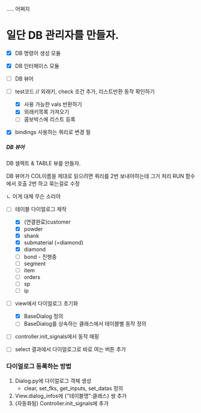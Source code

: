 ..... 어쩌지


# 일단 DB 관리자를 만들자. 
- [x] DB 명령어 생성 모듈
- [x] DB 인터페이스 모듈
- [ ] DB 뷰어

- [ ] test코드 // 외래키, check 조건 추가, 리스트반환 동작 확인하기
    - [x] 사용 가능한 vals 반환하기
    - [x] 외래키목록 가져오기 
    - [ ] 콤보박스에 리스트 등록

- [x] bindings 사용하는 쿼리로 변경 필


##### DB 뷰어
DB 셀렉트 & TABLE 뷰를 만들자. 

DB 뷰어가 COL이름을 제대로 읽으려면 쿼리를 2번 보내야하는데 그거 처리 RUN 함수에서 호출 2번 하고 묶는걸로 수정

ㄴ 이게 대체 무슨 소리야

- [ ] 테이블 다이얼로그 제작
    - [x] (연결완료)customer
    - [x] powder
    - [x] shank
    - [x] submaterial (=diamond)
    - [x] diamond
    - [ ] bond - 진행중
    - [ ] segment
    - [ ] item
    - [ ] orders
    - [ ] sp
    - [ ] ip

- [ ] view에서 다이얼로그 초기화
    - [x] BaseDialog 정의
    - [ ] BaseDialog를 상속하는 클래스에서 테이블별 동작 정의
- [ ] controller.init_signals에서 동작 매핑 
- [ ] select 결과에서 다이얼로그로 바로 여는 버튼 추가


### 다이얼로그 등록하는 방법

1. Dialog.py에 다이얼로그 객체 생성
    - clear, set_fks, get_inputs, set_datas 정의
2. View.dialog_infos에 {"테이블명":클래스} 쌍 추가
3. (자동화됨) Controller.init_signals에 추가 